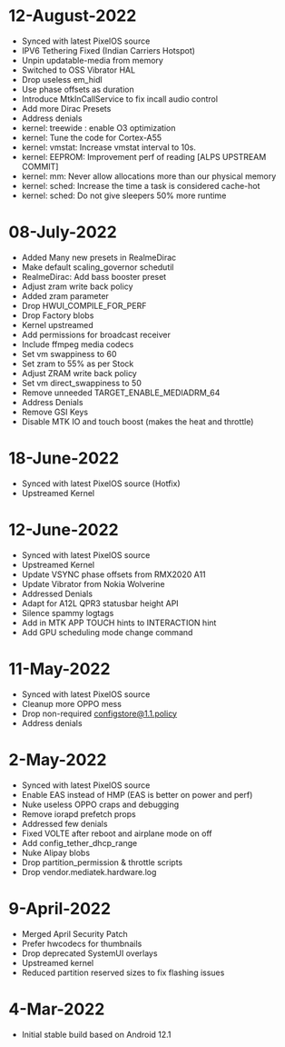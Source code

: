 # 12-August-2022
- Synced with latest PixelOS source
- IPV6 Tethering Fixed (Indian Carriers Hotspot)
- Unpin updatable-media from memory
- Switched to OSS Vibrator HAL
- Drop useless em_hidl
- Use phase offsets as duration
- Introduce MtkInCallService to fix incall audio control
- Add more Dirac Presets
- Address denials
- kernel: treewide : enable O3 optimization
- kernel: Tune the code for Cortex-A55
- kernel: vmstat: Increase vmstat interval to 10s.
- kernel: EEPROM: Improvement perf of reading [ALPS UPSTREAM COMMIT]
- kernel: mm: Never allow allocations more than our physical memory
- kernel: sched: Increase the time a task is considered cache-hot
- kernel: sched: Do not give sleepers 50% more runtime

# 08-July-2022
- Added Many new presets in RealmeDirac 
- Make default scaling_governor schedutil
- RealmeDirac: Add bass booster preset
- Adjust zram write back policy
- Added zram parameter
- Drop HWUI_COMPILE_FOR_PERF
- Drop Factory blobs
- Kernel upstreamed
- Add permissions for broadcast receiver
- Include ffmpeg media codecs
- Set vm swappiness to 60
- Set zram to 55% as per Stock
- Adjust ZRAM write back policy
- Set vm direct_swappiness to 50
- Remove unneeded TARGET_ENABLE_MEDIADRM_64
- Address Denials
- Remove GSI Keys
- Disable MTK IO and touch boost (makes the heat and throttle)

# 18-June-2022
- Synced with latest PixelOS source (Hotfix)
- Upstreamed Kernel

# 12-June-2022
- Synced with latest PixelOS source
- Upstreamed Kernel
- Update VSYNC phase offsets from RMX2020 A11
- Update Vibrator from Nokia Wolverine
- Addressed Denials
- Adapt for A12L QPR3 statusbar height API
- Silence spammy logtags
- Add in MTK APP TOUCH hints to INTERACTION hint
- Add GPU scheduling mode change command

# 11-May-2022
- Synced with latest PixelOS source
- Cleanup more OPPO mess
- Drop non-required configstore@1.1.policy
- Address denials

# 2-May-2022
- Synced with latest PixelOS source
- Enable EAS instead of HMP (EAS is better on power and perf)
- Nuke useless OPPO craps and debugging
- Remove iorapd prefetch props
- Addressed few denials
- Fixed VOLTE after reboot and airplane mode on off
- Add config_tether_dhcp_range
- Nuke Alipay blobs
- Drop partition_permission & throttle scripts
- Drop vendor.mediatek.hardware.log

# 9-April-2022
- Merged April Security Patch
- Prefer hwcodecs for thumbnails
- Drop deprecated SystemUI overlays
- Upstreamed kernel
- Reduced partition reserved sizes to fix flashing issues

# 4-Mar-2022
- Initial stable build based on Android 12.1
